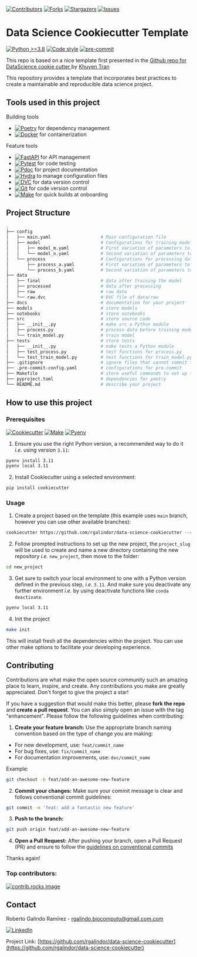 <!-- PROJECT SHIELDS -->

[![Contributors][contributors-shield]][contributors-url]
[![Forks][forks-shield]][forks-url]
[![Stargazers][stars-shield]][stars-url]
[![Issues][issues-shield]][issues-url]

# Data Science Cookiecutter Template
[![Python >=3.8][python-gt3-8-shield]][python-gt3-8-url] [![Code style][black-shield]][black-url] [![pre-commit][pre-commit-shield]][pre-commit-url]

This repo is based on a nice template first presented in the [Github repo for DataScience cookie cutter ](https://github.com/khuyentran1401/data-science-template/blob/dvc-poetry/README.md) by [Khuyen Tran](https://github.com/khuyentran1401)

This repository provides a template that incorporates best practices to create a maintainable and reproducible data science project.

## Tools used in this project

Building tools

 - [![Poetry][Poetry-shield]][Poetry-url] for dependency management
 - [![Docker][Docker-shield]][Docker-url] for containerization

Feature tools

 - [![FastAPI][FastAPI-shield]][FastAPI-url] for API management
 - [![Pytest][Pytest-shield]][Pytest-url] for code testing
 - [![Pdoc][Pdoc-shield]][Pdoc-url] for project documentation
 - [![Hydra][Hydra-shield]][Hydra-url] to manage configuration files
 - [![DVC][DVC-shield]][DVC-url] for data version control
 - [![Git][Git-shield]][Poetry-url] for code version control
 - [![Make][Make-shield]][Make-url] for quick builds at onboarding
 
 ## Project Structure

```bash
.
├── config                      
│   ├── main.yaml                   # Main configuration file
│   ├── model                       # Configurations for training model
│   │   ├── model_m.yaml            # First variation of parameters to train model
│   │   └── model_n.yaml            # Second variation of parameters to train model
│   └── process                     # Configurations for processing data
│       ├── process_a.yaml          # First variation of parameters to process data
│       └── process_b.yaml          # Second variation of parameters to process data
├── data            
│   ├── final                       # data after training the model
│   ├── processed                   # data after processing
│   ├── raw                         # raw data
│   └── raw.dvc                     # DVC file of data/raw
├── docs                            # documentation for your project
├── models                          # store models
├── notebooks                       # store notebooks
├── src                             # store source code
│   ├── __init__.py                 # make src a Python module 
│   ├── process.py                  # process data before training model
│   └── train_model.py              # train model
├── tests                           # store tests
│   ├── __init__.py                 # make tests a Python module
│   ├── test_process.py             # test functions for process.py
│   └── test_train_model.py         # test functions for train_model.py
├── .gitignore                      # ignore files that cannot commit to Git
├── .pre-commit-config.yaml         # configurations for pre-commit
├── Makefile                        # store useful commands to set up the environment
├── pyproject.toml                  # dependencies for poetry
└── README.md                       # describe your project
```

## How to use this project

### Prerequisites

[![Cookiecutter][Cookiecutter-shield]][Cookiecutter-url]
[![Make][Make-req-shield]][Make-url]
[![Pyenv][Pyenv-shield]][Pyenv-url]

1. Ensure you use the right Python version, a recommended way to do it _i.e._ using version `3.11`:

```bash
pyenv install 3.11
pyenv local 3.11
```

2. Install Cookiecutter using a selected environment:

```bash
pip install cookiecutter
```


### Usage

1. Create a project based on the template (this example uses `main` branch, however you can use other available branches):

```bash
cookiecutter https://github.com/rgalindor/data-science-cookiecutter --checkout main
```

2. Follow prompted instructions to set up the new project, the `project_slug` will be used to create and name a new directory containing the new repository _i.e._ `new_project`, then move to the folder:

```bash
cd new_project
```

3. Get sure to switch your local environment to one with a Python version defined in the previous step, _i.e._ `3.11`. And make sure you deactivate any further environment _i.e._ by using deactivate functions like `conda deactivate`.

```bash
pyenv local 3.11
```

4. Init the project

```bash
make init
```

This will install fresh all the dependencies within the project. You can use other make options to facilitate your developing experience.

## Contributing

Contributions are what make the open source community such an amazing place to learn, inspire, and create. Any contributions you make are greatly appreciated. Don't forget to give the project a star!

If you have a suggestion that would make this better, please **fork the repo** and **create a pull request**. You can also simply open an issue with the tag "enhancement". Please follow the following guidelines when contributing:

1. **Create your feature branch:** Use the appropriate branch naming convention based on the type of change you are making:

- For new development, use: `feat/commit_name`
- For bug fixes, use: `fix/commit_name`
- For documentation improvements, use: `doc/commit_name`

Example:

```bash
git checkout -b feat/add-an-awesome-new-feature
```
2. **Commit your changes:** Make sure your commit message is clear and follows conventional commit guidelines:

```bash
git commit -m 'feat: add a fantastic new feature'
```
3. **Push to the branch:**

```bash
git push origin feat/add-an-awesome-new-feature
```
4. **Open a Pull Request:** After pushing your branch, open a Pull Request (PR) and ensure to follow the [guidelines on conventional commits](https://www.conventionalcommits.org/en/v1.0.0/)


Thanks again!

### Top contributors:

<a href="https://github.com/rgalindor/data-science-cookiecutter/graphs/contributors">
  <img src="https://contrib.rocks/image?repo=rgalindor/data-science-cookiecutter" alt="contrib.rocks image" />
</a>


<!-- CONTACT -->
## Contact

Roberto Galindo Ramírez - rgalindo.biocomputo@gmail.com.com

[![LinkedIn][linkedin-shield]][linkedin-url]

Project Link: [https://github.com/rgalindor/data-science-cookiecutter](https://github.com/rgalindor/data-science-cookiecutter)



<!-- MARKDOWN LINKS & IMAGES -->
<!-- https://www.markdownguide.org/basic-syntax/#reference-style-links -->
<!-- [contributors-shield]: https://img.shields.io/badge/contributors-666666?style=for-the-badge -->
[contributors-shield]: https://img.shields.io/github/contributors/rgalindor/data-science-cookiecutter.svg?style=for-the-badge
[contributors-url]: https://github.com/rgalindor/data-science-cookiecutter/graphs/contributors
<!-- [forks-shield]: https://img.shields.io/badge/forks-666666?style=for-the-badge -->
[forks-shield]: https://img.shields.io/github/forks/rgalindor/data-science-cookiecutter.svg?style=for-the-badge
[forks-url]: https://github.com/rgalindor/data-science-cookiecutter/network/members
<!-- [stars-shield]: https://img.shields.io/badge/stars-666666?style=for-the-badge -->
[stars-shield]: https://img.shields.io/github/stars/rgalindor/data-science-cookiecutter.svg?style=for-the-badge
[stars-url]: https://github.com/rgalindor/data-science-cookiecutter/stargazers
<!-- [issues-shield]: https://img.shields.io/badge/issues-666666?style=for-the-badge -->
[issues-shield]: https://img.shields.io/github/issues/rgalindor/data-science-cookiecutter.svg?style=for-the-badge
[issues-url]: https://github.com/rgalindor/data-science-cookiecutter/issues

[linkedin-shield]: https://img.shields.io/badge/-LinkedIn-black.svg?style=for-the-badge&logo=linkedin&colorB=555
[linkedin-url]: https://www.linkedin.com/in/roberto-galindo-ram%C3%ADrez-034a5451
<!-- TOOLS -->
[python-gt3-8-shield]: https://img.shields.io/badge/python->=3.8-blue.svg?logo=python&logoColor=white
[python-gt3-8-url]: https://www.python.org/downloads/release/python-38/
[black-shield]: https://img.shields.io/badge/code%20style-black-000000.svg
[black-url]: https://github.com/psf/black
[pre-commit-shield]: https://img.shields.io/badge/pre--commit-enabled-brightgreen?logo=pre-commit
[pre-commit-url]: https://github.com/pre-commit/pre-commit
[Poetry-shield]: https://img.shields.io/badge/Poetry-444444.svg?style=for-the-badge&logo=poetry
[Poetry-url]: https://python-poetry.org
[Docker-shield]: https://img.shields.io/badge/docker-%230db7ed.svg?style=for-the-badge&logo=docker&logoColor=white
[Docker-url]: https://python-poetry.org
[Llama-index-shield]: https://img.shields.io/badge/-%F0%9F%A6%99%20%20%20%20%20llama--index%20-green?style=for-the-badge
[Llama-url]: https://docs.llamaindex.ai/en/stable
[FastAPI-shield]: https://img.shields.io/badge/FastAPI-009485.svg?style=for-the-badge&logo=fastapi&logoColor=white
[FastAPI-url]: https://fastapi.tiangolo.com
[Git-shield]: https://img.shields.io/badge/Git-444444.svg?style=for-the-badge&logo=git
[Git-url]: https://git-scm.com/
[Pdoc-shield]: https://img.shields.io/badge/pdoc-229944.svg?style=for-the-badge&logo=python&logoColor=yellow
[Pdoc-url]: https://pdoc3.github.io/pdoc/doc/pdoc/#gsc.tab=0
[Hydra-shield]: https://img.shields.io/badge/Hydra-54c7ec.svg?style=for-the-badge&logo=python
[Hydra-url]: https://hydra.cc/docs/intro/
[DVC-shield]: https://img.shields.io/badge/DVC-444444.svg?style=for-the-badge&logo=dvc
[DVC-url]: https://dvc.org/doc
[Pytest-shield]: https://img.shields.io/badge/Pytest-444444.svg?style=for-the-badge&logo=pytest
[Pytest-url]: https://docs.pytest.org/en/stable/
[Make-shield]: https://img.shields.io/badge/Makefile-a32d2a.svg?style=for-the-badge&logo=gnu
[Make-url]: https://github.com/mirror/make
[Cookiecutter-shield]: https://img.shields.io/badge/cookiecutter-required-yellow?style=plastic&logo=cookiecutter
[Cookiecutter-url]: https://github.com/cookiecutter/cookiecutter
[Pyenv-shield]: https://img.shields.io/badge/pyenv-recommended-green?style=plastic&logo=python
[Pyenv-url]: https://github.com/pyenv/pyenv
[Make-req-shield]: https://img.shields.io/badge/make-required-yellow.svg?style=plastic&logo=gnu